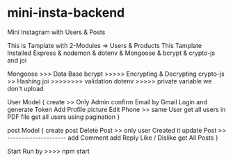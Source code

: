 # mini-insta-backend
Mini Instagram with Users &amp; Posts

This is Tamplate with 2-Modules => Users & Products
This Tamplate Installed Express & nodemon & dotenv & Mongoose & bcrypt & crypto-js and joi

Mongoose >>> Data Base
bcrypt >>>>> Encrypting & Decrypting
crypto-js >> Hashing
joi >>>>>>>> validation
dotenv >>>>> private variable we don't upload

User Model {
    create >> Only Admin
    confirm Email by Gmail
    Login and generate Token
    Add Profile picture 
    Edit Phone >> same User
    get all users in PDF file
    get all users using pagination
}

post Model {
    create post
    Delete Post >> only user Created it
    update Post >> ---------------------
    add Comment
    add Reply
    Like / Dislike
    get All Posts
}


Start Run by >>>> npm start